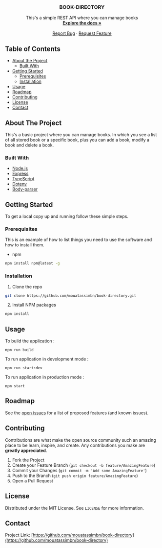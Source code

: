 <!--
*** Thanks for checking out this README Template. If you have a suggestion that would
*** make this better, please fork the repo and create a pull request or simply open
*** an issue with the tag "enhancement".
*** Thanks again! Now go create something AMAZING! :D
***
***
***
*** To avoid retyping too much info. Do a search and replace for the following:
*** mouatassimbn, book-directory, twitter_handle, email
-->

<!-- PROJECT SHIELDS -->
<!--
*** I'm using markdown "reference style" links for readability.
*** Reference links are enclosed in brackets [ ] instead of parentheses ( ).
*** See the bottom of this document for the declaration of the reference variables
*** for contributors-url, forks-url, etc. This is an optional, concise syntax you may use.
*** https://www.markdownguide.org/basic-syntax/#reference-style-links
-->
<!-- [![Contributors][contributors-shield]][contributors-url]
[![Forks][forks-shield]][forks-url]
[![Stargazers][stars-shield]][stars-url]
[![Issues][issues-shield]][issues-url]
[![MIT License][license-shield]][license-url]
[![LinkedIn][linkedin-shield]][linkedin-url] -->

<!-- PROJECT LOGO -->
<br />
<p align="center">
<!--TODO: Add logo when available--> 
  <!-- <a href="https://github.com/mouatassimbn/book-directory">
    <img src="images/logo.png" alt="Logo" width="80" height="80">
  </a> -->

  <h3 align="center">BOOK-DIRECTORY</h3>

  <p align="center">
    This's a simple REST API where you can manage books
    <br />
    <a href="https://github.com/mouatassimbn/book-directory"><strong>Explore the docs »</strong></a>
    <br />
    <br />
    <!-- <a href="https://github.com/mouatassimbn/book-directory">View Demo</a>
    · -->
    <a href="https://github.com/mouatassimbn/book-directory/issues">Report Bug</a>
    ·
    <a href="https://github.com/mouatassimbn/book-directory/issues">Request Feature</a>
  </p>
</p>

<!-- TABLE OF CONTENTS -->

## Table of Contents

- [About the Project](#about-the-project)
  - [Built With](#built-with)
- [Getting Started](#getting-started)
  - [Prerequisites](#prerequisites)
  - [Installation](#installation)
- [Usage](#usage)
- [Roadmap](#roadmap)
- [Contributing](#contributing)
- [License](#license)
- [Contact](#contact)
<!-- - [Acknowledgements](#acknowledgements) -->

<!-- ABOUT THE PROJECT -->

## About The Project

This's a basic project where you can manage books. In which you see a list of all stored book or a specific book, plus you can add a book, modify a book and delete a book.

### Built With

- [Node.js](https://nodejs.org/en/)
- [Express](https://expressjs.com/)
- [TypeScript](https://www.typescriptlang.org/)
- [Dotenv](https://www.npmjs.com/package/dotenv)
- [Body-parser](https://www.npmjs.com/package/body-parser)

<!-- GETTING STARTED -->

## Getting Started

To get a local copy up and running follow these simple steps.

### Prerequisites

This is an example of how to list things you need to use the software and how to install them.

- npm

```sh
npm install npm@latest -g
```

### Installation

1. Clone the repo

```sh
git clone https://github.com/mouatassimbn/book-directory.git
```

2. Install NPM packages

```sh
npm install
```

<!-- USAGE EXAMPLES -->

## Usage

To build the application :

```
npm run build
```

To run application in development mode :

```
npm run start:dev
```

To run application in production mode :

```
npm start
```

<!-- _For more examples, please refer to the [Documentation](https://example.com)_ -->

<!-- ROADMAP -->

## Roadmap

See the [open issues](https://github.com/mouatassimbn/book-directory/issues) for a list of proposed features (and known issues).

<!-- CONTRIBUTING -->

## Contributing

Contributions are what make the open source community such an amazing place to be learn, inspire, and create. Any contributions you make are **greatly appreciated**.

1. Fork the Project
2. Create your Feature Branch (`git checkout -b feature/AmazingFeature`)
3. Commit your Changes (`git commit -m 'Add some AmazingFeature'`)
4. Push to the Branch (`git push origin feature/AmazingFeature`)
5. Open a Pull Request

<!-- LICENSE -->

## License

Distributed under the MIT License. See `LICENSE` for more information.

<!-- CONTACT -->

## Contact

Project Link: [https://github.com/mouatassimbn/book-directory](https://github.com/mouatassimbn/book-directory)

<!-- ACKNOWLEDGEMENTS -->
<!-- 
## Acknowledgements

- []()
- []()
- []() -->

<!-- MARKDOWN LINKS & IMAGES -->
<!-- https://www.markdownguide.org/basic-syntax/#reference-style-links -->

<!-- [contributors-shield]: https://img.shields.io/github/contributors/mouatassimbn/repo.svg?style=flat-square
[contributors-url]: https://github.com/mouatassimbn/repo/graphs/contributors
[forks-shield]: https://img.shields.io/github/forks/mouatassimbn/repo.svg?style=flat-square
[forks-url]: https://github.com/mouatassimbn/repo/network/members
[stars-shield]: https://img.shields.io/github/stars/mouatassimbn/repo.svg?style=flat-square
[stars-url]: https://github.com/mouatassimbn/repo/stargazers
[issues-shield]: https://img.shields.io/github/issues/mouatassimbn/repo.svg?style=flat-square
[issues-url]: https://github.com/mouatassimbn/repo/issues
[license-shield]: https://img.shields.io/github/license/mouatassimbn/repo.svg?style=flat-square
[license-url]: https://github.com/mouatassimbn/repo/blob/master/LICENSE.txt
[linkedin-shield]: https://img.shields.io/badge/-LinkedIn-black.svg?style=flat-square&logo=linkedin&colorB=555
[linkedin-url]: https://linkedin.com/in/mouatassimbn
[product-screenshot]: images/screenshot.png -->
